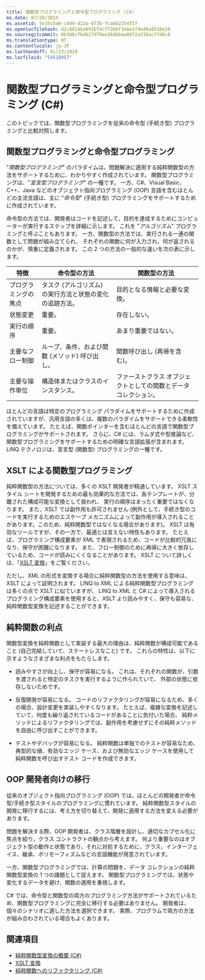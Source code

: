 ```yaml
---
title: 関数型プログラミングと命令型プログラミング (C#)
ms.date: 07/20/2015
ms.assetid: 5e35c5a0-c949-422a-873b-fca6b2254f57
ms.openlocfilehash: 42c80146a091bfdcff2bbf3ebe1f4ed9a9510e29
ms.sourcegitcommit: 6b308cf6d627d78ee36dbbae8972a310ac7fd6c8
ms.translationtype: HT
ms.contentlocale: ja-JP
ms.lasthandoff: 01/23/2019
ms.locfileid: "54518957"
---
```

# <a name="functional-programming-vs-imperative-programming-c"></a>関数型プログラミングと命令型プログラミング (C#)
このトピックでは、関数型プログラミングを従来の命令型 (手続き型) プログラミングと比較対照します。  
  
## <a name="functional-programming-vs-imperative-programming"></a>関数型プログラミングと命令型プログラミング  
 "*関数型プログラミング*" のパラダイムは、問題解決に適用する純粋関数型の方法をサポートするために、わかりやすく作成されています。 関数型プログラミングは、"*宣言型プログラミング*" の一種です。 一方、C#、Visual Basic、C++、Java などのオブジェクト指向プログラミング (OOP) 言語を含むほとんどの主流言語は、主に "*命令型*" (手続き型) プログラミングをサポートするために作成されています。  
  
 命令型の方法では、開発者はコードを記述して、目的を達成するためにコンピューターが実行するステップを詳細に示します。 これを "*アルゴリズム*" プログラミングと呼ぶこともあります。 一方、関数型の方法では、実行される一連の関数として問題が組み立てられ、 それぞれの関数に何が入力され、何が返されるのかが、慎重に定義されます。 この 2 つの方法の一般的な違いを次の表に示します。  
  
|特徴|命令型の方法|関数型の方法|  
|--------------------|-------------------------|-------------------------|  
|プログラミングの焦点|タスク (アルゴリズム) の実行方法と状態の変化の追跡方法。|目的となる情報と必要な変換。|  
|状態変更|重要。|存在しない。|  
|実行の順序|重要。|あまり重要ではない。|  
|主要なフロー制御|ループ、条件、および関数 (メソッド) 呼び出し。|関数呼び出し (再帰を含む)。|  
|主要な操作単位|構造体またはクラスのインスタンス。|ファーストクラス オブジェクトとしての関数とデータ コレクション。|  
  
 ほとんどの言語は特定のプログラミング パラダイムをサポートするために作成されていますが、汎用言語の多くは、複数のパラダイムをサポートできる柔軟性を備えています。 たとえば、関数ポインターを含むほとんどの言語で関数型プログラミングがサポートされます。 さらに、C# には、ラムダ式や型推論など、関数型プログラミングをサポートするための明確な言語拡張が含まれます。 LINQ テクノロジは、宣言型 (関数型) プログラミングの一種です。  
  
## <a name="functional-programming-using-xslt"></a>XSLT による関数型プログラミング  
 純粋関数型の方法については、多くの XSLT 開発者が精通しています。 XSLT スタイル シートを開発するための最も効果的な方法では、各テンプレートが、分離された構成可能な変換として扱われ、 実行の順序はまったく重要ではなくなります。 また、XSLT では副作用も許可されません (例外として、手続き型のコードを実行するためのエスケープ メカニズムによって副作用が導入されることがあります。このため、純粋関数型ではなくなる場合があります)。 XSLT は有効なツールですが、その一方で、最適とは言えない特性もあります。 たとえば、プログラミング構成要素が XML で表現されるため、コードが比較的冗長になり、保守が困難になります。 また、フロー制御のために再帰に大きく依存しているため、コードが読みにくくなることがあります。 XSLT について詳しくは、「[XSLT 変換](../../../../standard/data/xml/xslt-transformations.md)」をご覧ください。  
  
 ただし、XML の形式を変換する場合に純粋関数型の方法を使用する意味は、XSLT によって証明されます。 LINQ to XML による純粋関数型プログラミングは多くの点で XSLT に似ていますが、 LINQ to XML と C# によって導入されるプログラミング構成要素を使用すると、XSLT より読みやすく、保守も容易な、純粋関数型変換を記述することができます。  
  
## <a name="advantages-of-pure-functions"></a>純粋関数の利点  
 関数型変換を純粋関数として実装する最大の理由は、純粋関数が構成可能であること (自己完結していて、ステートレスなこと) です。 これらの特性は、以下に示すようなさまざまな利点をもたらします。  
  
-   読みやすさが向上し、保守が容易になる。 これは、それぞれの関数が、引数を渡されると特定のタスクを実行するように作られていて、 外部の状態に依存しないためです。  
  
-   反復開発が容易になる。 コードのリファクタリングが容易になるため、多くの場合、設計変更を実装しやすくなります。 たとえば、複雑な変換を記述していて、何度も繰り返されているコードがあることに気付いた場合、 純粋メソッドによるリファクタリングでは、副作用を考慮せずにその純粋メソッドを自由に呼び出すことができます。  
  
-   テストやデバッグが容易になる。 純粋関数は単独でのテストが容易なため、典型的な値、有効なエッジ ケース、および無効なエッジ ケースを使用して純粋関数を呼び出すテスト コードを作成できます。  
  
## <a name="transitioning-for-oop-developers"></a>OOP 開発者向けの移行  
 従来のオブジェクト指向プログラミング (OOP) では、ほとんどの開発者が命令型/手続き型スタイルのプログラミングに慣れています。 純粋関数型スタイルの開発に移行するには、考え方を切り替えて、開発に適用する方法を変える必要があります。  
  
 問題を解決する際、OOP 開発者は、クラス階層を設計し、適切なカプセル化に焦点を絞り、クラス コントラクトの観点から考えます。 何より重要なのはオブジェクト型の動作と状態であり、それに対処するために、クラス、インターフェイス、継承、ポリモーフィズムなどの言語機能が用意されています。  
  
 一方、関数型プログラミングでは、計算の問題を、データ コレクションの純粋関数型変換の 1 つの課題として捉えます。 関数型プログラミングでは、状態や変化するデータを避け、関数の適用を重視します。  
  
 C# では、命令型と関数型の両方のプログラミング方法がサポートされているため、関数型プログラミングに完全に移行する必要はありません。 開発者は、個々のシナリオに適した方法を選択できます。 実際、プログラムで両方の方法が組み合わされている場合もよくあります。  
  
## <a name="see-also"></a>関連項目

- [純粋関数型変換の概要 (C#)](../../../../csharp/programming-guide/concepts/linq/introduction-to-pure-functional-transformations.md)
- [XSLT 変換](../../../../standard/data/xml/xslt-transformations.md)
- [純粋関数へのリファクタリング (C#)](../../../../csharp/programming-guide/concepts/linq/refactoring-into-pure-functions.md)
